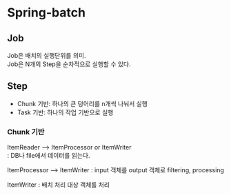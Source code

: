 # Spring-batch

## Job
Job은 배치의 실행단위를 의미.  
Job은 N개의 Step을 순차적으로 실행할 수 있다.

## Step
- Chunk 기반: 하나의 큰 덩어리를 n개씩 나눠서 실행
- Task 기반: 하나의 작업 기반으로 실행

### Chunk 기반
ItemReader --> ItemProcessor or ItemWriter  
: DB나 file에서 데이터를 읽는다.

ItemProcessor --> ItemWriter
: input 객체를 output 객체로 filtering, processing

ItemWriter
: 배치 처리 대상 객체를 처리

